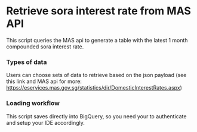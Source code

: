 # Retrieve sora interest rate from MAS API
 
This script queries the MAS api to generate a table with the latest 1 month compounded sora interest rate. 

### Types of data
Users can choose sets of data to retrieve based on the json payload (see this link and MAS api for more: https://eservices.mas.gov.sg/statistics/dir/DomesticInterestRates.aspx)

### Loading workflow
This script saves directly into BigQuery, so you need your to authenticate and setup your IDE accordingly. 
